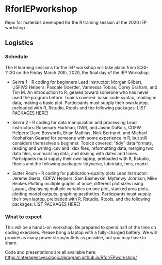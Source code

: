 # RforIEPworkshop
Repo for materials developed for the R training session at the 2020 IEP workshop

## Logistics

### Schedule
The R learning sessions for the IEP workshop will take place from 8:30-11:30 on the Friday March 20th, 2020, the final day of the IEP Workshop. 

* Seirra 1 - R coding for beginners
Lead Instructor: Morgan Gilbert, USFWS
Helpers: Pascale Goertler, Vannessa Tobias, Corey Graham, and Tim M.
An introduction to R, geared toward someone who has never used the program before. Topics covered: basic code syntax, reading in data, making a basic plot. Participants must supply their own laptop, preloaded with R, Rstudio, Rtools and the following packages: LIST PACKAGES HERE!

* Seirra 2 - R coding for data manipulation and processing
Lead Instructors: Rosemary Hartman, DWR, and Jason DuBois, CDFW
Helpers: Dave Bosworth, Brian Mathias, Nick Bertrand, and Michael Koohafkan
Geared for someone with some experience in R, but still considers themselves a beginner. Topics covered: "tidy" data formats, reading and writing .csv and .xlsx files, reformatting data, merging two data files, summarizing data, and dealing with dates and times. Participants must supply their own laptop, preloaded with R, Rstudio, Rtools and the following packages: tidyverse, lubridate, hms, readxl. 

* Sutter Room - R coding for publication-quality plots
Lead Instructor: Jereme Gaeta, CDFW
Helpers: Sam Bashevkin, Myfanwy Johnson, Mike Beakes
Plotting multiple graphs at once, different plot sizes using Layout, displaying multiple variables on one plot, stacked area plots, plotting model outputs, graphing aesthetics. Participants must supply their own laptop, preloaded with R, Rstudio, Rtools, and the following packages: LIST PACKAGES HERE!

### What to expect

This will be a hands-on workshop. Be prepared to spend half of the time on coding exercises. Please bring a laptop with a fully-charged battery. We will provide as many power strips/outlets as possible, but you may have to share.

Code and presentations are all available here: https://interagencyecologicalprogram.github.io/RforIEPworkshop/ 
